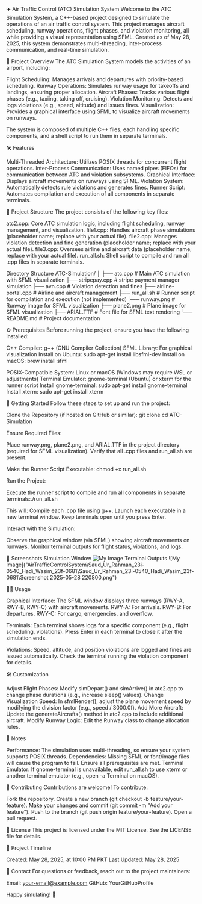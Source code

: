 ✈️ Air Traffic Control (ATC) Simulation System
Welcome to the ATC Simulation System, a C++-based project designed to simulate the operations of an air traffic control system. This project manages aircraft scheduling, runway operations, flight phases, and violation monitoring, all while providing a visual representation using SFML. Created as of May 28, 2025, this system demonstrates multi-threading, inter-process communication, and real-time simulation.

🚀 Project Overview
The ATC Simulation System models the activities of an airport, including:

Flight Scheduling: Manages arrivals and departures with priority-based scheduling.
Runway Operations: Simulates runway usage for takeoffs and landings, ensuring proper allocation.
Aircraft Phases: Tracks various flight phases (e.g., taxiing, taking off, cruising).
Violation Monitoring: Detects and logs violations (e.g., speed, altitude) and issues fines.
Visualization: Provides a graphical interface using SFML to visualize aircraft movements on runways.

The system is composed of multiple C++ files, each handling specific components, and a shell script to run them in separate terminals.

🛠️ Features

Multi-Threaded Architecture: Utilizes POSIX threads for concurrent flight operations.
Inter-Process Communication: Uses named pipes (FIFOs) for communication between ATC and violation subsystems.
Graphical Interface: Displays aircraft movements on runways using SFML.
Violation System: Automatically detects rule violations and generates fines.
Runner Script: Automates compilation and execution of all components in separate terminals.


📂 Project Structure
The project consists of the following key files:

atc2.cpp: Core ATC simulation logic, including flight scheduling, runway management, and visualization.
file1.cpp: Handles aircraft phase simulations (placeholder name; replace with your actual file).
file2.cpp: Manages violation detection and fine generation (placeholder name; replace with your actual file).
file3.cpp: Oversees airline and aircraft data (placeholder name; replace with your actual file).
run_all.sh: Shell script to compile and run all .cpp files in separate terminals.

Directory Structure
ATC-Simulation/
│
├── atc.cpp             # Main ATC simulation with SFML visualization
├── stripepay.cpp       # stripe payment manager simulation
├── avn.cpp             # Violation detection and fines
├── airline-portal.cpp  # Airline and aircraft management
├── run_all.sh          # Runner script for compilation and execution (not implemented)
├── runway.png          # Runway image for SFML visualization
├── plane2.png          # Plane image for SFML visualization
├── ARIAL.TTF           # Font file for SFML text rendering
└── README.md           # Project documentation


⚙️ Prerequisites
Before running the project, ensure you have the following installed:

C++ Compiler: g++ (GNU Compiler Collection)
SFML Library: For graphical visualization
Install on Ubuntu: sudo apt-get install libsfml-dev
Install on macOS: brew install sfml


POSIX-Compatible System: Linux or macOS (Windows may require WSL or adjustments)
Terminal Emulator: gnome-terminal (Ubuntu) or xterm for the runner script
Install gnome-terminal: sudo apt-get install gnome-terminal
Install xterm: sudo apt-get install xterm

🏁 Getting Started
Follow these steps to set up and run the project:

Clone the Repository (if hosted on GitHub or similar):
git clone <repository-url>
cd ATC-Simulation


Ensure Required Files:

Place runway.png, plane2.png, and ARIAL.TTF in the project directory (required for SFML visualization).
Verify that all .cpp files and run_all.sh are present.


Make the Runner Script Executable:
chmod +x run_all.sh


Run the Project:

Execute the runner script to compile and run all components in separate terminals:./run_all.sh


This will:
Compile each .cpp file using g++.
Launch each executable in a new terminal window.
Keep terminals open until you press Enter.




Interact with the Simulation:

Observe the graphical window (via SFML) showing aircraft movements on runways.
Monitor terminal outputs for flight status, violations, and logs.




📸 Screenshots
Simulation Window
![My Image]("AirTrafficControlSystem\Saud_Ur_Rahman_23i-0540_Hadi_Wasim_23f-0681\Saud_Ur_Rahman_23i-0540_Hadi_Wasim_23f-0681\runway.png")
Terminal Outputs
![My Image]("AirTrafficControlSystem\Saud_Ur_Rahman_23i-0540_Hadi_Wasim_23f-0681\Saud_Ur_Rahman_23i-0540_Hadi_Wasim_23f-0681\Screenshot 2025-05-28 220800.png")


🧑‍💻 Usage

Graphical Interface: The SFML window displays three runways (RWY-A, RWY-B, RWY-C) with aircraft movements.
RWY-A: For arrivals.
RWY-B: For departures.
RWY-C: For cargo, emergencies, and overflow.


Terminals:
Each terminal shows logs for a specific component (e.g., flight scheduling, violations).
Press Enter in each terminal to close it after the simulation ends.


Violations:
Speed, altitude, and position violations are logged and fines are issued automatically.
Check the terminal running the violation component for details.




🛠️ Customization

Adjust Flight Phases: Modify simDepart() and simArrive() in atc2.cpp to change phase durations (e.g., increase sleep() values).
Change Visualization Speed: In sfmlRender(), adjust the plane movement speed by modifying the division factor (e.g., speed / 3000.0f).
Add More Aircraft: Update the generateAircrafts() method in atc2.cpp to include additional aircraft.
Modify Runway Logic: Edit the Runway class to change allocation rules.


📝 Notes

Performance: The simulation uses multi-threading, so ensure your system supports POSIX threads.
Dependencies: Missing SFML or font/image files will cause the program to fail. Ensure all prerequisites are met.
Terminal Emulator: If gnome-terminal is unavailable, edit run_all.sh to use xterm or another terminal emulator (e.g., open -a Terminal on macOS).


🤝 Contributing
Contributions are welcome! To contribute:

Fork the repository.
Create a new branch (git checkout -b feature/your-feature).
Make your changes and commit (git commit -m "Add your feature").
Push to the branch (git push origin feature/your-feature).
Open a pull request.


📜 License
This project is licensed under the MIT License. See the LICENSE file for details.

📅 Project Timeline

Created: May 28, 2025, at 10:00 PM PKT
Last Updated: May 28, 2025


📧 Contact
For questions or feedback, reach out to the project maintainers:

Email: your-email@example.com
GitHub: YourGitHubProfile


Happy simulating! 🛫
